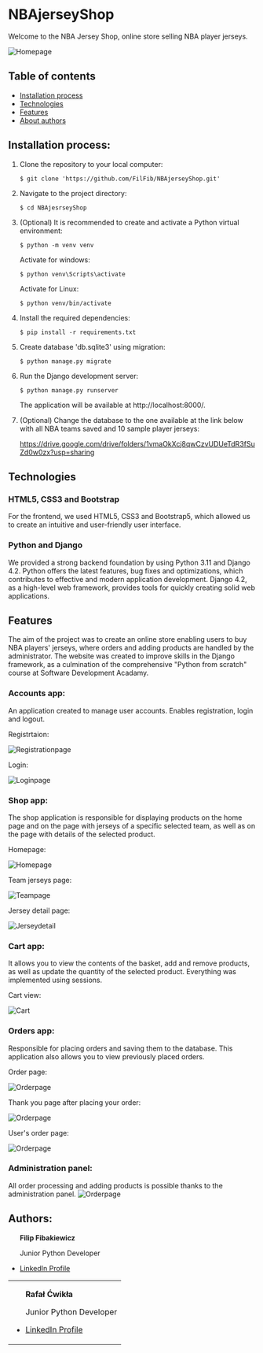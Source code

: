 # NBAjerseyShop 

Welcome to the NBA Jersey Shop, online store selling NBA player jerseys.

![Homepage](https://github.com/FilFib/NBAjerseyShop/blob/develop/README_img/homepage.PNG?raw=true)

## Table of contents
* [Installation process](#installation-process)
* [Technologies](#technologies)
* [Features](#features)
* [About authors](#authors)

## Installation process:

1. Clone the repository to your local computer:

    ```
    $ git clone 'https://github.com/FilFib/NBAjerseyShop.git'
    ```

2. Navigate to the project directory:

    ```
    $ cd NBAjesrseyShop
    ```

3. (Optional) It is recommended to create and activate a Python virtual environment:

    ```
    $ python -m venv venv
    ```
    Activate for windows:
    ```
    $ python venv\Scripts\activate
    ```
    Activate for Linux:
    ```
    $ python venv/bin/activate
    ```

4. Install the required dependencies:

    ```
    $ pip install -r requirements.txt
    ```

5. Create database 'db.sqlite3' using migration:

    ```
    $ python manage.py migrate
    ```

6. Run the Django development server:

    ```
    $ python manage.py runserver
    ```

    The application will be available at http://localhost:8000/.

7. (Optional) Change the database to the one available at the link below with all NBA teams saved and 10 sample player jerseys:

    https://drive.google.com/drive/folders/1vmaOkXcj8qwCzvUDUeTdR3fSuZd0w0zx?usp=sharing 



## Technologies

### HTML5, CSS3 and Bootstrap

For the frontend, we used HTML5, CSS3 and Bootstrap5, which allowed us to create an intuitive and user-friendly user interface.

### Python and Django

We provided a strong backend foundation by using Python 3.11 and Django 4.2. Python offers the latest features, bug fixes and optimizations, which contributes to effective and modern application development. Django 4.2, as a high-level web framework, provides tools for quickly creating solid web applications.



## Features

The aim of the project was to create an online store enabling users to buy NBA players' jerseys, where orders and adding products are handled by the administrator. The website was created to improve skills in the Django framework, as a culmination of the comprehensive "Python from scratch" course at Software Development Acadamy.

### Accounts app:
An application created to manage user accounts. Enables registration, login and logout.

Registrtaion:

![Registrationpage](https://github.com/FilFib/NBAjerseyShop/blob/develop/README_img/registrationpage.PNG?raw=true)

Login:

![Loginpage](https://github.com/FilFib/NBAjerseyShop/blob/develop/README_img/loginpage.PNG?raw=true)

### Shop app:
The shop application is responsible for displaying products on the home page and on the page with jerseys of a specific selected team, as well as on the page with details of the selected product.

Homepage:

![Homepage](https://github.com/FilFib/NBAjerseyShop/blob/develop/README_img/homepage.PNG?raw=true)

Team jerseys page:

![Teampage](https://github.com/FilFib/NBAjerseyShop/blob/develop/README_img/teampage.PNG?raw=true)

Jersey detail page:

![Jerseydetail](https://github.com/FilFib/NBAjerseyShop/blob/develop/README_img/jerseydetail.PNG?raw=true)

### Cart app:

It allows you to view the contents of the basket, add and remove products, as well as update the quantity of the selected product. Everything was implemented using sessions.

Cart view:

![Cart](https://github.com/FilFib/NBAjerseyShop/blob/develop/README_img/cart.PNG?raw=true)

### Orders app:

Responsible for placing orders and saving them to the database. This application also allows you to view previously placed orders.

Order page:

![Orderpage](https://github.com/FilFib/NBAjerseyShop/blob/develop/README_img/orderpage.PNG?raw=true)

Thank you page after placing your order:

![Orderpage](https://github.com/FilFib/NBAjerseyShop/blob/develop/README_img/ordercreatedpage.PNG?raw=true)

User's order page:

![Orderpage](https://github.com/FilFib/NBAjerseyShop/blob/develop/README_img/orderspage.PNG?raw=true)

### Administration panel:

All order processing and adding products is possible thanks to the administration panel.
![Orderpage](https://github.com/FilFib/NBAjerseyShop/blob/develop/README_img/adminpanel.PNG?raw=true)

## Authors:

<table>
  <tr>
      <ul>
        <b>Filip Fibakiewicz</b>
        <p>Junior Python Developer</p>
        <li><a href="https://www.linkedin.com/in/filfib/">LinkedIn Profile</a></li>
      </ul>
    </td>
  </tr>
  <tr>
    <td>
      <ul>
        <b>Rafał Ćwikła</b>
        <p>Junior Python Developer</p>
        <li><a href="https://www.linkedin.com/in/rafalcwikla/">LinkedIn Profile</a></li>
      </ul>
    </td>
  </tr>
</table>
